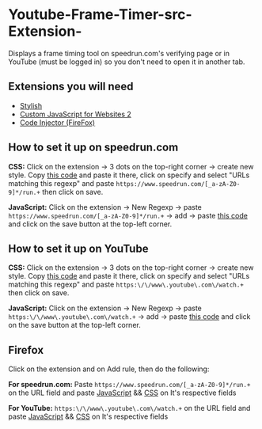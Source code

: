 # Youtube-Frame-Timer-src-Extension-
Displays a frame timing tool on speedrun.com's verifying page or in YouTube (must be logged in) so you don't need to open it in another tab.

## Extensions you will need
* [Stylish](https://chrome.google.com/webstore/detail/stylish-custom-themes-for/fjnbnpbmkenffdnngjfgmeleoegfcffe)
* [Custom JavaScript for Websites 2](https://chrome.google.com/webstore/detail/custom-javascript-for-web/ddbjnfjiigjmcpcpkmhogomapikjbjdk)
* [Code Injector (FireFox)](https://addons.mozilla.org/firefox/addon/codeinjector/)

## How to set it up on speedrun.com
**CSS:** Click on the extension -> 3 dots on the top-right corner -> create new style. Copy [this code](https://github.com/RafaeI11/Youtube-Frame-Timer-Extension/blob/main/style_src.css) and paste it there, click on specify and select "URLs matching this regexp" and paste `https://www.speedrun.com/[_a-zA-Z0-9]*/run.+` then click on save.

**JavaScript:**
Click on the extension -> New Regexp -> paste `https://www.speedrun.com/[_a-zA-Z0-9]*/run.+` -> add -> paste [this code](https://github.com/RafaeI11/Youtube-Frame-Timer-Extension/blob/main/main_src.js) and click on the save button at the top-left corner.

## How to set it up on YouTube
**CSS:** Click on the extension -> 3 dots on the top-right corner -> create new style. Copy [this code](https://github.com/RafaeI11/Youtube-Frame-Timer-Extension/blob/main/style_yt.css) and paste it there, click on specify and select "URLs matching this regexp" and paste `https:\/\/www\.youtube\.com\/watch.+` then click on save.

**JavaScript:** Click on the extension -> New Regexp -> paste `https:\/\/www\.youtube\.com\/watch.+` -> add -> paste [this code](https://github.com/RafaeI11/Youtube-Frame-Timer-Extension/blob/main/main_yt.js) and click on the save button at the top-left corner.

## Firefox
Click on the extension and on Add rule, then do the following:

**For speedrun.com:** Paste `https://www.speedrun.com/[_a-zA-Z0-9]*/run.+` on the URL field and paste [JavaScript](https://github.com/RafaeI11/Youtube-Frame-Timer-Extension/blob/main/main_src.js) && [CSS](https://github.com/RafaeI11/Youtube-Frame-Timer-Extension/blob/main/style_src.css) on It's respective fields

**For YouTube:** `https:\/\/www\.youtube\.com\/watch.+` on the URL field and paste [JavaScript](https://github.com/RafaeI11/Youtube-Frame-Timer-Extension/blob/main/main_yt.js) && [CSS](https://github.com/RafaeI11/Youtube-Frame-Timer-Extension/blob/main/style_yt.css) on It's respective fields
